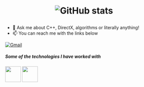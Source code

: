 

<h1 align="center">


![ GitHub stats](https://github-readme-stats.vercel.app/api?username=artomartom) 
 
</h1>

<p align="center">
</p>
 
 
- :speech_balloon: Ask me about C++, DirectX, algorithms or literally anything!
- :mailbox: You can reach me with the links below

[![Gmail](https://img.shields.io/badge/-GMAIL-D14836?style=for-the-badge&logo=gmail&logoColor=white)](mailto:1tematematema@gmail.com)

##### Some of the technologies I have worked with

<code><a href="https://git-scm.com//" target="_blank"><img height="50" src="https://www.vectorlogo.zone/logos/git-scm/git-scm-ar21.svg"></a></code>
<code><img height="50" src="https://isocpp.org/assets/images/cpp_logo.png"></a></code>
